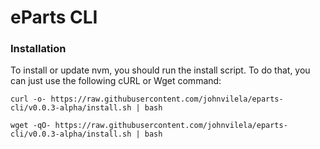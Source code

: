 # eParts CLI

### Installation

To install or update nvm, you should run the install script. To do that, you can just use the following cURL or Wget command:

```
curl -o- https://raw.githubusercontent.com/johnvilela/eparts-cli/v0.0.3-alpha/install.sh | bash
```

```
wget -qO- https://raw.githubusercontent.com/johnvilela/eparts-cli/v0.0.3-alpha/install.sh | bash
```

